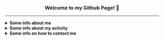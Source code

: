 <h3 align="center">Welcome to my Github Page! 👋</h3>

***

<details><summary><strong>Some info about me</strong></summary><p>

- 🙋‍♂️ My name is **Vladislav** *(Владислав)*
-  🎂 I'm **18** years old
   - 📆 I celebrate my birthday on **June 22**
- 🏠 I'm currently living in **Gomel, Belarus** *(My hometown)*
  - 🚄 I dream of moving to **St. Petersburg, Russia**
- 🏫 I am currently studying at **Gomel State University**
  - **Faculty:** Mathematics and Programming Technologies
  - **Specialty:** Applied Informatics
  - Enrolled in **full-time** training
- 🗣 My primary language is **Russian**, but in most cases, I'm trying to speak **English** *(Approximate level: B1)*
- 💕 I am very passionate about **music** and **mobile photography**, as well as **creating beautiful interfaces** and **interesting projects on Python**
- 👨‍🎓 Got the **Github Student Developer Pack** on **October 1, 2020**
- 📷 Currently my profile picture is **Mirai Kuriyama** from **Kyoukai no Kanata**

</p></details>

<details><summary><strong>Some info about my activity</strong></summary><p>

- 🔭 I’m currently working on [**Ghosty**](https://github.com/SecondThundeR/ghosty) and [**SpotiChecker**](https://github.com/SecondThundeR/spotichecker) projects
- 📚 I'm currently learning:
  - **C++** *(University Requirement)*
  - **Python** *(I'm trying to use it in unusual scenarios and for some interesting scripts)*
- ⌛ I've currently set nothing on hold
   - **C#** *(Keen to enter the world of UWP apps, and, maybe, Unity games as well)*
- 🌱 I want to learn in the future:
  - **HTML + CSS (Intermediate)** *(Mostly for quickly creating great websites)*
  - **JavaScript**
  - **JavaScript Things**
    - **TypeScript** *(To enhance JavaScript power)*
    - **Node.js, Electron, React, Angular.js, Vue** *(For making something interesting)*
  - **C++** *(Was impressed by the flexibility and nativeness of the language / Will learn after C)*
  - **Ren'Py** *(Yep, I was inspired by DDLC in 2020 (-_-) and maybe want to create some VN in the future.)*
- 🏆 I've currently finished learning:
   - **C** *(Why not? + University requirement)*
   - **Pascal** *(University requirement. Learned the basis for comfortable work in the future)*
   - **SQL** *(For using in the new version of my bot. Learned needed basis)*
- 🚧 I've contributed in:
   - [**ru.javascript.info**](https://github.com/javascript-tutorial/ru.javascript.info/pulls?q=is%3Apr+author%3ASecondThundeR)
   - [**archinstall**](https://github.com/archlinux/archinstall/pulls?q=is%3Apr+author%3ASecondThundeR)
   - [**Catogram**](https://github.com/Catogram/Catogram/pulls?q=is%3Apr+author%3ASecondThundeR)
   - [**evobot**](https://github.com/eritislami/evobot/pulls?q=is%3Apr+author%3ASecondThundeR)
- 🛠 I work or used to work currently such projects *(Projects are arranged in chronological order)*:
  - **Main Projects:**
     - [**Project Aether**](https://secondthunder.github.io) — My personal landing page, written on pure HTML/CSS/JS *(Planning to move on React.js :D)*
     - [***Scroball X***](https://github.com/SecondThundeR/Scroball-X) — Fork of [Scroball](https://github.com/peterjosling/scroball) by Peter Josling, where I made some changes to provide Google-like Material UI, Adless UX, Dark Theme, and many other visual improvements
       - Status: **Archived** 
     - [**DokiDoki-RenPy**](https://github.com/SecondThundeR/DokiDoki-RenPy) — Decompile of Doki Doki Literature Club for internal use in RenPy Launcher, e.g. modification or self-learning *(Because code of DDLC's minigames and "glitches" is awesome, even in our time)*
       - But, there are a lot of repositories with decompiled code of this game, what is the advantage of your repository?
         - To begin with, I organized the necessary files and deleted unnecessary folders that are not used when interacting with the game in RenPy
         - The code was formatted for best readability when editing
         - And...here's a pretty nice README ;)
     - [**Ghosty**](https://github.com/SecondThundeR/ghosty) — Some random bot for Discord which was created just for fun and for some educational purposes *(Made with Discord.py library)*
     - [***Webhook-Notifier***](https://github.com/SecondThundeR/Webhook-Notifier) - Simple Python script for posting to Discord *(Written as a submodule for the main bot)*
       - Status: **Archived**
     - [***CodeStats to VK***](https://github.com/SecondThundeR/codestats-to-vk) - A Python script to get data from CodeStats API and set status on VK
       - Status: **Not maintained**
     - [***VK Reminder Bot***](https://github.com/SecondThundeR/vk-reminder-bot) - Just simple script for VK bot to remind something every hour with help of cronjobs
       - Status: **Not maintained**
     - [**SpotiChecker**](https://github.com/SecondThundeR/spotichecker) - A Python script to check for unavailable tracks in the "Liked Songs" section
  - **Figma Projects:**
    - [***OrbitReader***](https://www.figma.com/file/GsnLhc0IVJnofPt6yw3JZW/Orbit) - A quick sketch for one unreleased app
      - Status: **Archived**
    - [***Project Delta***](https://www.figma.com/file/Sk8zK5CWB7XjqRE0Uq5T04/Project-Delta) - Sketch and ideas for interesting player design
      - Status: **Not maintained**
    - [***Telegram Contest Work***](https://www.figma.com/file/9wgUy3OaqY1Tloz4jtCIuU/Telegram-Contest-(SecondThundeR)) - My work for the [July contest for designers](https://contest.com/docs/android-design-21) from the Telegram team
      - Status: **Finished**

</p></details>

<details><summary><strong>Some info on how to contact me</strong></summary><p>

- 🌍 Websites, where you can find me:
  - **[VK](https://vk.com/secondthunder)** *(Me in VKontakte)*
  - **[Twitter](https://twitter.com/scndthndr)** *(Don't even try to find amazing tweets here. I'm using Twitter more for lurking)*
  - **[Instagram](https://instagram.com/AwayFromGalaxy)** *(Here I'm posting my pictures (Not regularly but sometimes))*
  - **[Last.fm](https://last.fm/user/AwayFromGalaxy)** *(Here you can find what I'm listening to right now and explore what I have been listening to during the entire creation of my account)*
  - **[Spotify](https://open.spotify.com/user/secondthunder)** *(Just my social page on Spotify. Feel free to follow me and listen to my self curated playlist at the bottom of the page)*
  - **[Code::Stats](https://codestats.net/users/AwayFromGalaxy)** *(My coding activity outside of Github)*
  - **[Discord](https://discord.com/users/156081219866591232)** *(Place where I am mostly online)*
    - Account: SecondThundeR#4467
  - *The list is not over yet (Perhaps it will be updated when I remember some more links.)*

- 📫 The best way you can reach me:
  - ✈ **[Telegram](https://t.me/secondthunder)** *(Don't be shy to write to me first)*
  - 📧 **Email - awayfromgalaxy@gmail.com** *(I will answer as soon as I receive notification)*
  - 🕖 My active time: **From 10 A.M. till 10 P.M.**

</p></details>
